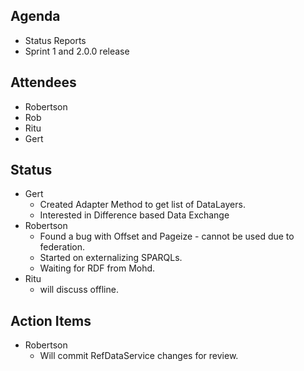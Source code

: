 ## Agenda ##
  * Status Reports
  * Sprint 1 and 2.0.0 release

## Attendees ##
  * Robertson
  * Rob
  * Ritu
  * Gert

## Status ##
  * Gert
    * Created Adapter Method to get list of DataLayers.
    * Interested in Difference based Data Exchange
  * Robertson
    * Found a bug with Offset and Pageize - cannot be used due to federation.
    * Started on externalizing SPARQLs.
    * Waiting for RDF from Mohd.
  * Ritu
    * will discuss offline.

## Action Items ##
  * Robertson
    * Will commit RefDataService changes for review.